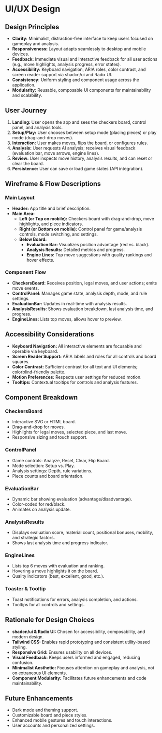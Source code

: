 # UI/UX Design

## Design Principles

- **Clarity:** Minimalist, distraction-free interface to keep users focused on gameplay and analysis.
- **Responsiveness:** Layout adapts seamlessly to desktop and mobile devices.
- **Feedback:** Immediate visual and interactive feedback for all user actions (e.g., move highlights, analysis progress, error states).
- **Accessibility:** Keyboard navigation, ARIA roles, color contrast, and screen reader support via shadcn/ui and Radix UI.
- **Consistency:** Uniform styling and component usage across the application.
- **Modularity:** Reusable, composable UI components for maintainability and scalability.

## User Journey

1. **Landing:** User opens the app and sees the checkers board, control panel, and analysis tools.
2. **Setup/Play:** User chooses between setup mode (placing pieces) or play mode (drag-and-drop moves).
3. **Interaction:** User makes moves, flips the board, or configures rules.
4. **Analysis:** User requests AI analysis; receives visual feedback (evaluation bar, move arrows, engine lines).
5. **Review:** User inspects move history, analysis results, and can reset or clear the board.
6. **Persistence:** User can save or load game states (API integration).

## Wireframe & Flow Descriptions

### Main Layout
- **Header:** App title and brief description.
- **Main Area:**
  - **Left (or Top on mobile):** Checkers board with drag-and-drop, move highlights, and piece indicators.
  - **Right (or Bottom on mobile):** Control panel for game/analysis controls, mode switching, and settings.
  - **Below Board:**
    - **Evaluation Bar:** Visualizes position advantage (red vs. black).
    - **Analysis Results:** Detailed metrics and progress.
    - **Engine Lines:** Top move suggestions with quality rankings and hover effects.

### Component Flow
- **CheckersBoard:** Receives position, legal moves, and user actions; emits move events.
- **ControlPanel:** Manages game state, analysis depth, mode, and rule settings.
- **EvaluationBar:** Updates in real-time with analysis results.
- **AnalysisResults:** Shows evaluation breakdown, last analysis time, and progress.
- **EngineLines:** Lists top moves, allows hover to preview.

## Accessibility Considerations

- **Keyboard Navigation:** All interactive elements are focusable and operable via keyboard.
- **Screen Reader Support:** ARIA labels and roles for all controls and board squares.
- **Color Contrast:** Sufficient contrast for all text and UI elements; colorblind-friendly palette.
- **Motion Preferences:** Respects user settings for reduced motion.
- **Tooltips:** Contextual tooltips for controls and analysis features.

## Component Breakdown

### CheckersBoard
- Interactive SVG or HTML board.
- Drag-and-drop for moves.
- Highlights for legal moves, selected piece, and last move.
- Responsive sizing and touch support.

### ControlPanel
- Game controls: Analyze, Reset, Clear, Flip Board.
- Mode selection: Setup vs. Play.
- Analysis settings: Depth, rule variations.
- Piece counts and board orientation.

### EvaluationBar
- Dynamic bar showing evaluation (advantage/disadvantage).
- Color-coded for red/black.
- Animates on analysis update.

### AnalysisResults
- Displays evaluation score, material count, positional bonuses, mobility, and strategic factors.
- Shows last analysis time and progress indicator.

### EngineLines
- Lists top 6 moves with evaluation and ranking.
- Hovering a move highlights it on the board.
- Quality indicators (best, excellent, good, etc.).

### Toaster & Tooltip
- Toast notifications for errors, analysis completion, and actions.
- Tooltips for all controls and settings.

## Rationale for Design Choices

- **shadcn/ui & Radix UI:** Chosen for accessibility, composability, and modern design.
- **Tailwind CSS:** Enables rapid prototyping and consistent utility-based styling.
- **Responsive Grid:** Ensures usability on all devices.
- **Visual Feedback:** Keeps users informed and engaged, reducing confusion.
- **Minimalist Aesthetic:** Focuses attention on gameplay and analysis, not on extraneous UI elements.
- **Component Modularity:** Facilitates future enhancements and code maintainability.

## Future Enhancements

- Dark mode and theming support.
- Customizable board and piece styles.
- Enhanced mobile gestures and touch interactions.
- User accounts and personalized settings. 
